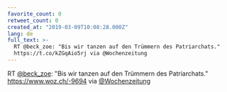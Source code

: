 ```yaml
---
favorite_count: 0
retweet_count: 0
created_at: "2019-03-09T10:08:28.000Z"
lang: de
full_text: >-
  RT @beck_zoe: "Bis wir tanzen auf den Trümmern des Patriarchats."
  https://t.co/kZGqAio5rj via @Wochenzeitung
---
```


RT [@beck_zoe](https://twitter.com/beck_zoe): "Bis wir tanzen auf den Trümmern
des Patriarchats." <https://www.woz.ch/-9694> via
[@Wochenzeitung](https://twitter.com/Wochenzeitung)
